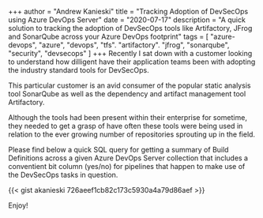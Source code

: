 +++
author = "Andrew Kanieski"
title = "Tracking Adoption of DevSecOps using Azure DevOps Server"
date = "2020-07-17"
description = "A quick solution to tracking the adoption of DevSecOps tools like Artifactory, JFrog and SonarQube across your Azure DevOps footprint"
tags = [
    "azure-devops",
    "azure",
    "devops",
    "tfs".
    "artifactory".
    "jfrog",
    "sonarqube",
    "security",
    "devsecops"
]
+++
Recently I sat down with a customer looking to understand how dilligent have their application teams been with adopting the industry standard tools for DevSecOps. 

This particular customer is an avid consumer of the popular static analysis tool SonarQube as well as the dependency and artifact management tool Artifactory.

Although the tools had been present within their enterprise for sometime, they needed to get a grasp of have often these tools were being used in relation to the ever growing number of repositories sprouting up in the field.

Please find below a quick SQL query for getting a summary of Build Definitions across a given Azure DevOps Server collection that includes a conventient bit column (yes/no) for pipelines that happen to make use of the DevSecOps tasks in question.

{{< gist akanieski 726aeef1cb82c173c5930a4a79d86aef >}}

Enjoy!
